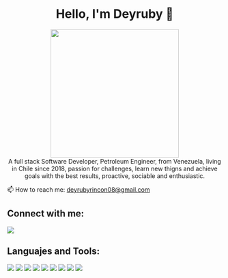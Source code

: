 <h1  align="center">Hello, I'm Deyruby 👋</h1> 
<div align="center">
  <img src="https://media3.giphy.com/media/v1.Y2lkPTc5MGI3NjExeDFoaHR6a3JvZHF1Y3duNzM4a3BxaGlxc21pYXZwcjNjYTdnbzdtMyZlcD12MV9pbnRlcm5hbF9naWZfYnlfaWQmY3Q9Zw/hpXdHPfFI5wTABdDx9/giphy.gif" width = "300" heigth= "300">
</div>


<div align="center">
A full stack Software Developer, Petroleum Engineer, from Venezuela, living in Chile since 2018, passion for challenges, learn new thigns and achieve goals with the best results, proactive, sociable and enthusiastic.
</div>

 
 📫 How to reach me: deyrubyrincon08@gmail.com


<h2>Connect with me:</h2>
<a href="www.linkedin.com/in/deyruby"><img src="https://img.shields.io/badge/LinkedIn-0077B5?style=for-the-badge&logo=linkedin&logoColor=white"></a> 

<h2>Languajes and Tools:</h2>
<div class = "d-flex">
<img src="https://img.shields.io/badge/JavaScript-F7DF1E?style=for-the-badge&logo=javascript&logoColor=black"> <img src="https://img.shields.io/badge/Python-14354C?style=for-the-badge&logo=python&logoColor=white"> <img src="https://img.shields.io/badge/HTML5-E34F26?style=for-the-badge&logo=html5&logoColor=white"> <img src="https://img.shields.io/badge/CSS3-1572B6?style=for-the-badge&logo=css3&logoColor=white"> <img src="https://img.shields.io/badge/React-20232A?style=for-the-badge&logo=react&logoColor=61DAFB"> <img src="https://img.shields.io/badge/Bootstrap-563D7C?style=for-the-badge&logo=bootstrap&logoColor=white"> <img src="https://img.shields.io/badge/Flask-000000?style=for-the-badge&logo=flask&logoColor=white"> <img src="https://img.shields.io/badge/json%20web%20tokens-323330?style=for-the-badge&logo=json-web-tokens&logoColor=pink">             
  <img src="https://img.shields.io/badge/Node.js-43853D?style=for-the-badge&logo=node.js&logoColor=whit">
</div>






